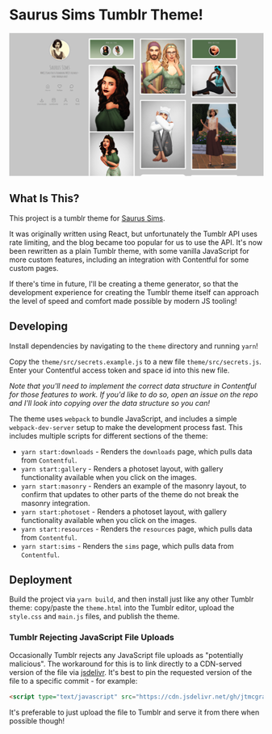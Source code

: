 # Saurus Sims Tumblr Theme!

<img src="https://raw.githubusercontent.com/jtmcgrath/saurussims/master/preview.png" />

## What Is This?

This project is a tumblr theme for [Saurus Sims](https://saurussims.tumblr.com/).

It was originally written using React, but unfortunately the Tumblr API uses rate limiting, and the blog became too popular for us to use the API. It's now been rewritten as a plain Tumblr theme, with some vanilla JavaScript for more custom features, including an integration with Contentful for some custom pages.

If there's time in future, I'll be creating a theme generator, so that the development experience for creating the Tumblr theme itself can approach the level of speed and comfort made possible by modern JS tooling!

## Developing

Install dependencies by navigating to the `theme` directory and running `yarn`!

Copy the `theme/src/secrets.example.js` to a new file `theme/src/secrets.js`. Enter your Contentful access token and space id into this new file.

_Note that you'll need to implement the correct data structure in Contentful for those features to work. If you'd like to do so, open an issue on the repo and I'll look into copying over the data structure so you can!_

The theme uses `webpack` to bundle JavaScript, and includes a simple `webpack-dev-server` setup to make the development process fast. This includes multiple scripts for different sections of the theme:

-   `yarn start:downloads` - Renders the `downloads` page, which pulls data from `Contentful`.
-   `yarn start:gallery` - Renders a photoset layout, with gallery functionality available when you click on the images.
-   `yarn start:masonry` - Renders an example of the masonry layout, to confirm that updates to other parts of the theme do not break the masonry integration.
-   `yarn start:photoset` - Renders a photoset layout, with gallery functionality available when you click on the images.
-   `yarn start:resources` - Renders the `resources` page, which pulls data from `Contentful`.
-   `yarn start:sims` - Renders the `sims` page, which pulls data from `Contentful`.

## Deployment

Build the project via `yarn build`, and then install just like any other Tumblr theme: copy/paste the `theme.html` into the Tumblr editor, upload the `style.css` and `main.js` files, and publish the theme.

### Tumblr Rejecting JavaScript File Uploads

Occasionally Tumblr rejects any JavaScript file uploads as "potentially malicious". The workaround for this is to link directly to a CDN-served version of the file via [jsdelivr](https://www.jsdelivr.com/). It's best to pin the requested version of the file to a specific commit - for example:

```html
<script type="text/javascript" src="https://cdn.jsdelivr.net/gh/jtmcgrath/saurussims@870a4caa3e90f8d419bcfdd74b909fd96997ded0/theme/output/main.js" charset="utf-8"></script>
```

It's preferable to just upload the file to Tumblr and serve it from there when possible though!